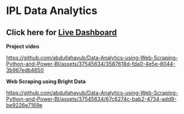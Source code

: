 # IPL Data Analytics

## Click here for <a href="https://app.powerbi.com/view?r=eyJrIjoiNGMzNzI3MDctMmY1MC00Y2NkLWI2MjgtYTYzY2NlYThlNzdkIiwidCI6ImRmODY3OWNkLWE4MGUtNDVkOC05OWFjLWM4M2VkN2ZmOTVhMCJ9" target="blank">Live Dashboard</a> 

**Project video**

https://github.com/abdullahayub/Data-Analytics-using-Web-Scraping-Python-and-Power-BI/assets/37545634/3587618d-fda0-4e5e-8044-3b967edb4650

**Web Scraping using Bright Data**

https://github.com/abdullahayub/Data-Analytics-using-Web-Scraping-Python-and-Power-BI/assets/37545634/67c6274c-bab2-4734-add9-be9226e7169e
